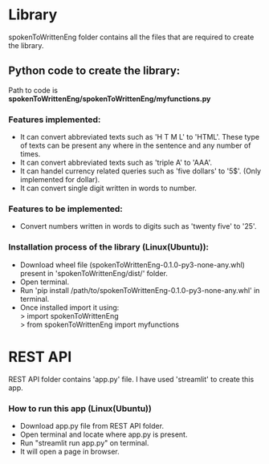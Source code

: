 # Library
spokenToWrittenEng folder contains all the files that are required to create the library.
## Python code  to create the library:
Path to code is **spokenToWrittenEng/spokenToWrittenEng/myfunctions.py** 
### Features implemented:
* It can convert abbreviated texts such as 'H T M L' to 'HTML'. These type of texts can be present any where in the sentence and any number of times.
* It can convert abbreviated texts such as 'triple A' to 'AAA'.
* It can handel currency related queries such as 'five dollars' to '5$'. (Only implemented for dollar).
* It can convert single digit written in words to number.
### Features to be implemented:
* Convert numbers written in words to digits such as 'twenty five' to '25'.
### Installation process of the library (Linux(Ubuntu)):
* Download wheel file (spokenToWrittenEng-0.1.0-py3-none-any.whl) present in 'spokenToWrittenEng/dist/' folder.
* Open terminal.
* Run 'pip install /path/to/spokenToWrittenEng-0.1.0-py3-none-any.whl' in terminal.
* Once installed import it using:<br>
    \> import spokenToWrittenEng<br>
    \> from spokenToWrittenEng import myfunctions
# REST API
REST API folder contains 'app.py' file.
I have used 'streamlit' to create this app.
### How to run this app (Linux(Ubuntu))
* Download app.py file from REST API folder.
* Open terminal and locate where app.py is present.
* Run "streamlit run app.py" on terminal.
* It will open a page in browser.
